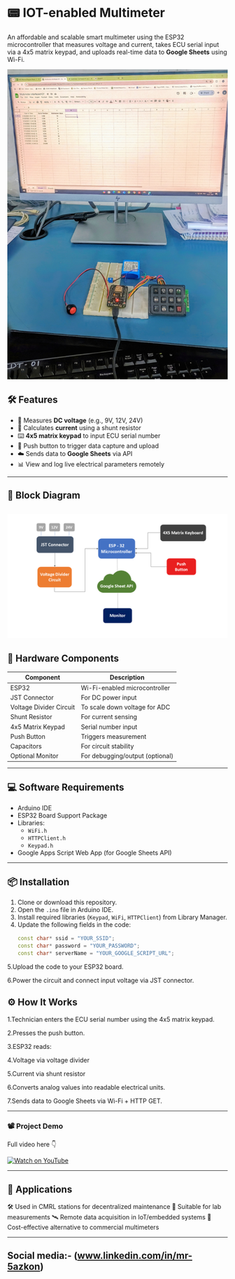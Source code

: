 # 📟 IOT-enabled Multimeter

An affordable and scalable smart multimeter using the ESP32 microcontroller that measures voltage and current, takes ECU serial input via a 4x5 matrix keypad, and uploads real-time data to **Google Sheets** using Wi-Fi.

![](https://github.com/5azkon/IOT-enabled-Multimeter/blob/main/PROTOTYPE/Prototype.jpg)

## 🛠️ Features

- 📐 Measures **DC voltage** (e.g., 9V, 12V, 24V)
- 🔌 Calculates **current** using a shunt resistor
- ⌨️ **4x5 matrix keypad** to input ECU serial number
- 🔘 Push button to trigger data capture and upload
- ☁️ Sends data to **Google Sheets** via API
- 📊 View and log live electrical parameters remotely

---
## 📸 Block Diagram
![](https://github.com/5azkon/IOT-enabled-Multimeter/blob/main/DOCUMENTS/Block%20diagram.png)
---
## 🔋 Hardware Components

| Component              | Description                          |
|------------------------|--------------------------------------|
| ESP32                  | Wi-Fi-enabled microcontroller        |
| JST Connector          | For DC power input                   |
| Voltage Divider Circuit| To scale down voltage for ADC       |
| Shunt Resistor         | For current sensing                  |
| 4x5 Matrix Keypad      | Serial number input                  |
| Push Button            | Triggers measurement                 |
| Capacitors             | For circuit stability                |
| Optional Monitor       | For debugging/output (optional)      |

---

## 💻 Software Requirements

- Arduino IDE
- ESP32 Board Support Package
- Libraries:
  - `WiFi.h`
  - `HTTPClient.h`
  - `Keypad.h`
- Google Apps Script Web App (for Google Sheets API)

---

## 📦 Installation

1. Clone or download this repository.
2. Open the `.ino` file in Arduino IDE.
3. Install required libraries (`Keypad`, `WiFi`, `HTTPClient`) from Library Manager.
4. Update the following fields in the code:
   ```cpp
   const char* ssid = "YOUR_SSID";
   const char* password = "YOUR_PASSWORD";
   const char* serverName = "YOUR_GOOGLE_SCRIPT_URL";

5.Upload the code to your ESP32 board.

6.Power the circuit and connect input voltage via JST connector.

## ⚙️ How It Works
1.Technician enters the ECU serial number using the 4x5 matrix keypad.

2.Presses the push button.

3.ESP32 reads:

4.Voltage via voltage divider

5.Current via shunt resistor

6.Converts analog values into readable electrical units.

7.Sends data to Google Sheets via Wi-Fi + HTTP GET.

---------
### 📽️ Project Demo
Full video here 👇

[![Watch on YouTube](https://img.youtube.com/vi/urKTJmTIu4k/hqdefault.jpg)](https://www.youtube.com/shorts/urKTJmTIu4k)

-----------
## 📌 Applications
🛠️ Used in CMRL stations for decentralized maintenance
🧪 Suitable for lab measurements
🛰️ Remote data acquisition in IoT/embedded systems
🧰 Cost-effective alternative to commercial multimeters

---------------
## Social media:- (www.linkedin.com/in/mr-5azkon)
